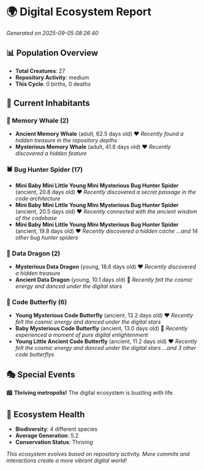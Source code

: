 # 🌍 Digital Ecosystem Report
*Generated on 2025-09-05 08:26:40*

## 📊 Population Overview
- **Total Creatures**: 27
- **Repository Activity**: medium
- **This Cycle**: 0 births, 0 deaths

## 👥 Current Inhabitants

### 🐋 Memory Whale (2)
- **Ancient Memory Whale** (adult, 62.5 days old) ❤️
  *Recently found a hidden treasure in the repository depths*
- **Mysterious Memory Whale** (adult, 41.8 days old) ❤️
  *Recently discovered a hidden feature*

### 🕷️ Bug Hunter Spider (17)
- **Mini Baby Mini Little Young Mini Mysterious Bug Hunter Spider** (ancient, 20.8 days old) ❤️
  *Recently discovered a secret passage in the code architecture*
- **Mini Baby Mini Little Young Mini Mysterious Bug Hunter Spider** (ancient, 20.5 days old) ❤️
  *Recently connected with the ancient wisdom of the codebase*
- **Mini Baby Mini Little Young Mini Mysterious Bug Hunter Spider** (ancient, 19.8 days old) ❤️
  *Recently discovered a hidden cache*
  *...and 14 other bug hunter spiders*

### 🐉 Data Dragon (2)
- **Mysterious Data Dragon** (young, 18.6 days old) ❤️
  *Recently discovered a hidden treasure*
- **Ancient Data Dragon** (young, 10.1 days old) 💚
  *Recently felt the cosmic energy and danced under the digital stars*

### 🦋 Code Butterfly (6)
- **Young Mysterious Code Butterfly** (ancient, 13.2 days old) ❤️
  *Recently felt the cosmic energy and danced under the digital stars*
- **Baby Mysterious Code Butterfly** (ancient, 13.0 days old) 💛
  *Recently experienced a moment of pure digital enlightenment*
- **Young Little Ancient Code Butterfly** (ancient, 11.2 days old) ❤️
  *Recently felt the cosmic energy and danced under the digital stars*
  *...and 3 other code butterflys*

## 🎭 Special Events

🏙️ **Thriving metropolis!** The digital ecosystem is bustling with life.

## 🔬 Ecosystem Health
- **Biodiversity**: 4 different species
- **Average Generation**: 5.2
- **Conservation Status**: Thriving

*This ecosystem evolves based on repository activity. More commits and interactions create a more vibrant digital world!*
